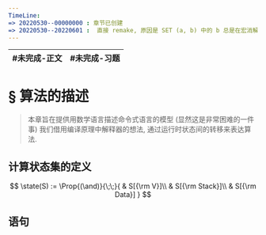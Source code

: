 ```yaml
---
TimeLine: 
=> 20220530--00000000 : 章节已创建
=> 20220530--20220601 :  直接 remake, 原因是 SET (a, b) 中的 b 总是在宏消解的时候就被换成别的值, 根本没法写表达式. 
---
```


| #未完成-正文 | #未完成-习题 |
| ------------ | ------------ |

# § 算法的描述

> 本章旨在提供用数学语言描述命令式语言的模型 (显然这是非常困难的一件事)
> 我们借用编译原理中解释器的想法, 通过运行时状态间的转移来表达算法. 

## 计算状态集的定义

$$
\state(S) := \Prop{(\and)}{\;\;}{
    & S[{\rm V}]\\
    & S[{\rm Stack}]\\
    & S[{\rm Data}]
}
$$

## 语句

